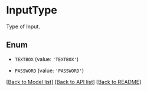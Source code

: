 # InputType

Type of Input.

## Enum

* `TEXTBOX` (value: `'TEXTBOX'`)

* `PASSWORD` (value: `'PASSWORD'`)

[[Back to Model list]](../README.md#documentation-for-models) [[Back to API list]](../README.md#documentation-for-api-endpoints) [[Back to README]](../README.md)


